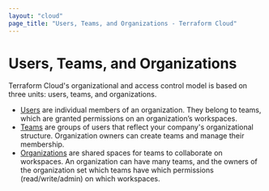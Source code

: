 ```yaml
---
layout: "cloud"
page_title: "Users, Teams, and Organizations - Terraform Cloud"
---
```


# Users, Teams, and Organizations

Terraform Cloud's organizational and access control model is based on three units: users, teams, and organizations.

- [Users](./users.html) are individual members of an organization. They belong to teams, which
are granted permissions on an organization’s workspaces.
- [Teams](./teams.html) are groups of users that reflect your company's organizational
structure. Organization owners can create teams and manage their membership.
- [Organizations](./organizations.html) are shared spaces for teams to collaborate on workspaces.
An organization can have many teams, and the owners of the organization set
which teams have which permissions (read/write/admin) on which workspaces.
